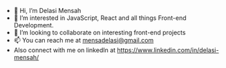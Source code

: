 - 👋 Hi, I’m Delasi Mensah
- 👀 I’m interested in JavaScript, React and all things Front-end Development.
- 💞️ I’m looking to collaborate on interesting front-end projects
- 📫 You can reach me at mensadelasi@gmail.com
- Also connect with me on linkedIn at https://www.linkedin.com/in/delasi-mensah/

<!---
delasimensah/delasimensah is a ✨ special ✨ repository because its `README.md` (this file) appears on your GitHub profile.
You can click the Preview link to take a look at your changes.
--->
